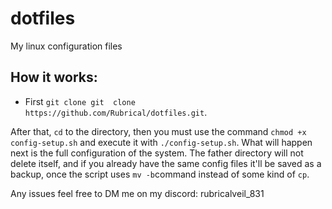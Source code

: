 # dotfiles
My linux configuration files

## How it works:
- First `git clone git  clone  https://github.com/Rubrical/dotfiles.git`. 

After that, `cd` to the directory, then you must use the command `chmod +x config-setup.sh` and execute it with `./config-setup.sh`. What will happen next is the full configuration of the system. The father directory will not delete itself, and if you already have the same config files it'll be saved as a backup, once the script uses `mv -b`command instead of some kind of `cp`. 

Any issues feel free to  DM me on my discord: rubricalveil_831